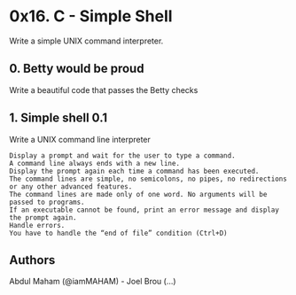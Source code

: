 # 0x16. C - Simple Shell

Write a simple UNIX command interpreter.

## 0. Betty would be proud

Write a beautiful code that passes the Betty checks

## 1. Simple shell 0.1

Write a UNIX command line interpreter

	Display a prompt and wait for the user to type a command.
	A command line always ends with a new line.
	Display the prompt again each time a command has been executed.
	The command lines are simple, no semicolons, no pipes, no redirections or any other advanced features.
	The command lines are made only of one word. No arguments will be passed to programs.
	If an executable cannot be found, print an error message and display the prompt again.
	Handle errors.
	You have to handle the “end of file” condition (Ctrl+D)

## Authors

Abdul Maham (@iamMAHAM) - Joel Brou (...)
